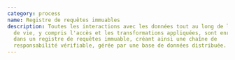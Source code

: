 ```yaml
---
category: process
name: Registre de requêtes immuables
description: Toutes les interactions avec les données tout au long de leur cycle
  de vie, y compris l'accès et les transformations appliquées, sont enregistrées
  dans un registre de requêtes immuable, créant ainsi une chaîne de
  responsabilité vérifiable, gérée par une base de données distribuée.
---
```

